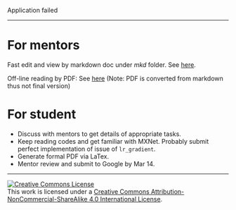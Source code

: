 
Application failed

---


# For mentors

Fast edit and view by markdown doc under *mkd* folder. See [here](https://github.com/Puriney/mxnet-gsoc-yunyan-application/blob/master/mkd/Student%20Application.md).

Off-line reading by PDF: See
[here](https://github.com/Puriney/mxnet-gsoc-yunyan-application/blob/master/Student%20Application.pdf) (Note: PDF is converted
from markdown thus not final version)

# For student

- Discuss with mentors to get details of appropriate tasks.
- Keep reading codes and get familiar with MXNet. Probably submit perfect
  implementation of issue of `lr_gradient`.
- Generate formal PDF via LaTex.
- Mentor review and submit to Google by Mar 14.

---

<a rel="license" href="http://creativecommons.org/licenses/by-nc-sa/4.0/"><img alt="Creative Commons License" style="border-width:0" src="https://i.creativecommons.org/l/by-nc-sa/4.0/88x31.png" /></a><br />This work is licensed under a <a rel="license" href="http://creativecommons.org/licenses/by-nc-sa/4.0/">Creative Commons Attribution-NonCommercial-ShareAlike 4.0 International License</a>.
